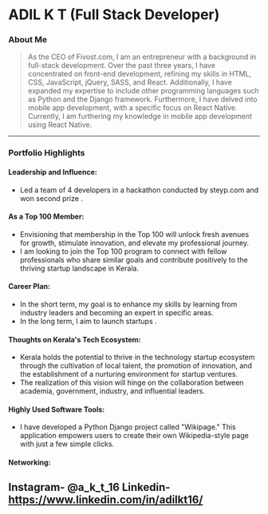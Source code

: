# ADIL K T (Full Stack Developer)

### About Me

> As the CEO of Fivost.com, I am an entrepreneur with a background in full-stack development. Over the past three years, I have concentrated on front-end development, refining my skills in HTML, CSS, JavaScript, jQuery, SASS, and React. Additionally, I have expanded my expertise to include other programming languages such as Python and the Django framework. Furthermore, I have delved into mobile app development, with a specific focus on React Native. Currently, I am furthering my knowledge in mobile app development using React Native.

---

### Portfolio Highlights

#### Leadership and Influence:

- Led a team of 4 developers in a hackathon conducted by steyp.com and won second prize .

#### As a Top 100 Member:

- Envisioning that membership in the Top 100 will unlock fresh avenues for growth, stimulate innovation, and elevate my professional journey.
- I am looking to join the Top 100 program to connect with fellow professionals who share similar goals and contribute positively to the thriving startup landscape in Kerala.

#### Career Plan:

- In the short term, my goal is to enhance my skills by learning from industry leaders and becoming an expert in specific areas.
- In the long term, I aim to launch startups .

#### Thoughts on Kerala's Tech Ecosystem:

- Kerala holds the potential to thrive in the technology startup ecosystem through the cultivation of local talent, the promotion of innovation, and the establishment of a nurturing environment for startup ventures.
- The realization of this vision will hinge on the collaboration between academia, government, industry, and influential leaders.

#### Highly Used Software Tools:

- I have developed a Python Django project called "Wikipage." This application empowers users to create their own Wikipedia-style page with just a few simple clicks.

#### Networking: 

Instagram- @a_k_t_16
Linkedin- https://www.linkedin.com/in/adilkt16/
---
